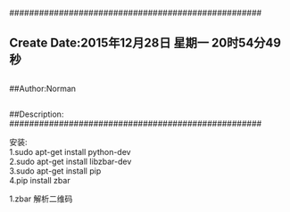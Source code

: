 ###################################################
## Create Date:2015年12月28日 星期一 20时54分49秒
##
##Author:Norman
##
##Description: 
###################################################

安装: <br />
    1.sudo apt-get install python-dev <br />
    2.sudo apt-get install libzbar-dev <br />
    3.sudo apt-get install pip <br />
    4.pip install zbar <br />

1.zbar 解析二维码 <br />

